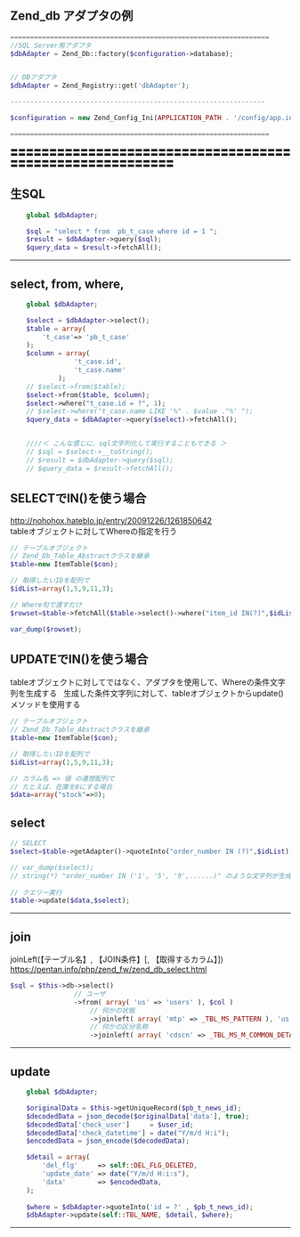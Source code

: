 ## Zend_db アダプタの例
```php
=================================================================
//SQL Server用アダプタ
$dbAdapter = Zend_Db::factory($configuration->database);


// DBアダプタ 
$dbAdapter = Zend_Registry::get('dbAdapter');

----------------------------------------------------------------

$configuration = new Zend_Config_Ini(APPLICATION_PATH . '/config/app.ini', APPLICATION_ENVIRONMENT);

=================================================================
```

〓〓〓〓〓〓〓〓〓〓〓〓〓〓〓〓〓〓〓〓〓〓〓〓〓〓〓〓〓〓〓〓〓〓〓〓〓〓〓〓〓〓〓〓〓〓〓〓〓〓〓〓〓〓〓〓〓

## 生SQL
```php
    global $dbAdapter;

    $sql = "select * from  pb_t_case where id = 1 ";
    $result = $dbAdapter->query($sql);
    $query_data = $result->fetchAll();
```

_____________________________________________________________________________________
## select, from, where, 
```php
    global $dbAdapter;

    $select = $dbAdapter->select();
    $table = array(
        't_case'=> 'pb_t_case'
    );
    $column = array(
                't_case.id',
                't_case.name'
            );
    // $select->from($table);
    $select->from($table, $column);
    $select->where("t_case.id = ?", 1);
    // $select->where("t_case.name LIKE '%" . $value ."%' ");
    $query_data = $dbAdapter->query($select)->fetchAll();


    ////＜ こんな感じに、sql文字列化して実行することもできる ＞
    // $sql = $select->__toString();
    // $result = $dbAdapter->query($sql);
    // $query_data = $result->fetchAll();

```


## SELECTでIN()を使う場合
http://nohohox.hateblo.jp/entry/20091226/1261850642  
tableオブジェクトに対してWhereの指定を行う
```php
// テーブルオブジェクト
// Zend_Db_Table_Abstractクラスを継承
$table=new ItemTable($con);

// 取得したいIDを配列で
$idList=array(1,5,9,11,3);

// Where句で渡すだけ
$rowset=$table->fetchAll($table->select()->where("item_id IN(?)",$idList));

var_dump($rowset);
```

## UPDATEでIN()を使う場合
tableオブジェクトに対してではなく、アダプタを使用して、Whereの条件文字列を生成する  
生成した条件文字列に対して、tableオブジェクトからupdate()メソッドを使用する
```php
// テーブルオブジェクト
// Zend_Db_Table_Abstractクラスを継承
$table=new ItemTable($con);

// 取得したいIDを配列で
$idList=array(1,5,9,11,3);

// カラム名 => 値 の連想配列で
// たとえば、在庫を0にする場合
$data=array("stock"=>0);
```


## select
```php
// SELECT
$select=$table->getAdapter()->quoteInto("order_number IN (?)",$idList);

// var_dump($select);
// string(*) "order_number IN ('1', '5', '9',......)" のような文字列が生成されている
		
// クエリー実行
$table->update($data,$select);
```


_____________________________________________________________________________________
## join
joinLeft(【テーブル名】, 【JOIN条件】[, 【取得するカラム】])  
https://pentan.info/php/zend_fw/zend_db_select.html

```php
$sql = $this->db->select()
                // ユーザ
                ->from( array( 'us' => 'users' ), $col )
                    // 何かの状態
                    ->joinleft( array( 'mtp' => _TBL_MS_PATTERN ), 'us.pattern_id = mtp.id', array() )
                    // 何かの区分名称
                    ->joinleft( array( 'cdscn' => _TBL_MS_M_COMMON_DETAIL ), 'us.some_category = cdscn.category_id and cdscn.common_id="17" ', array() )


```
_____________________________________________________________________________________
## update
```php
    global $dbAdapter;

    $originalData = $this->getUniqueRecord($pb_t_news_id);
    $decodedData = json_decode($originalData['data'], true);
    $decodedData['check_user']     = $user_id;
    $decodedData['check_datetime'] = date("Y/m/d H:i");
    $encodedData = json_encode($decodedData);

    $detail = array(
        'del_flg'     => self::DEL_FLG_DELETED,
        'update_date' => date("Y/m/d H:i:s"),
        'data'        => $encodedData,
    );
    
    $where = $dbAdapter->quoteInto('id = ?' , $pb_t_news_id);
    $dbAdapter->update(self::TBL_NAME, $detail, $where);
```
_____________________________________________________________________________________



